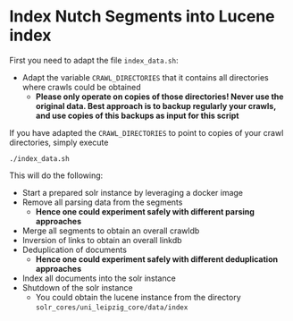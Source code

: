 # Index Nutch Segments into Lucene index

First you need to adapt the file `index_data.sh`:
* Adapt the variable `CRAWL_DIRECTORIES` that it contains all directories where crawls could be obtained
  * **Please only operate on copies of those directories! Never use the original data. Best approach is to backup regularly your crawls, and use copies of this backups as input for this script**


If you have adapted the `CRAWL_DIRECTORIES` to point to copies of your crawl directories, simply execute
```
./index_data.sh
```

This will do the following:

* Start a prepared solr instance by leveraging a docker image
* Remove all parsing data from the segments
  * **Hence one could experiment safely with different parsing approaches**
* Merge all segments to obtain an overall crawldb
* Inversion of links to obtain an overall linkdb
* Deduplication of documents
  * **Hence one could experiment safely with different deduplication approaches**
* Index all documents into the solr instance
* Shutdown of the solr instance
  * You could obtain the lucene instance from the directory `solr_cores/uni_leipzig_core/data/index`
